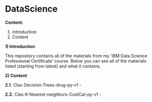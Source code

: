 # DataScience
**Content:**
1. Introduction
2. Content



**1) Introduction**

This repository contains all of the materials from my 'IBM Data Science Professional Certificate' course. Below you can see all of the materials listed (starting from latest) and what it contains.

**2) Content**

**2.1.** Clas-Decision-Trees-drug-py-v1 - 

**2.2.** Clas-K-Nearest-neighbors-CustCat-py-v1 - 
